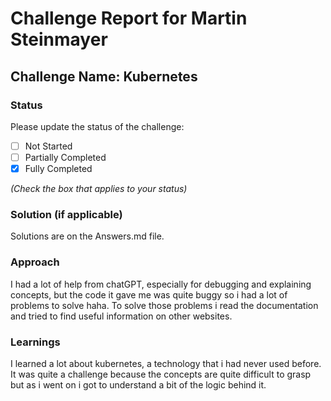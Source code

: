 # Challenge Report for Martin Steinmayer

## Challenge Name: Kubernetes

### Status

Please update the status of the challenge:

- [ ] Not Started
- [ ] Partially Completed
- [x] Fully Completed

*(Check the box that applies to your status)*

### Solution (if applicable)

Solutions are on the Answers.md file.

### Approach

I had a lot of help from chatGPT, especially for debugging and explaining concepts, but the code it gave me was quite buggy so i had a lot of problems to solve haha. To solve those problems i read the documentation and tried to find useful information on other websites.

### Learnings

I learned a lot about kubernetes, a technology that i had never used before. It was quite a challenge because the concepts are quite difficult to grasp but as i went on i got to understand a bit of the logic behind it. 